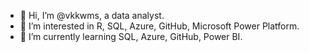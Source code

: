 - 👋 Hi, I’m @vkkwms, a data analyst.
- 👀 I’m interested in R, SQL, Azure, GitHub, Microsoft Power Platform.
- 🌱 I’m currently learning SQL, Azure, GitHub, Power BI.
